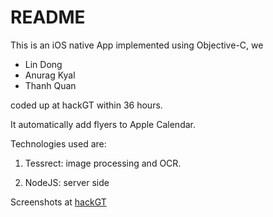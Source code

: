 # README

This is an iOS native App implemented using Objective-C, we
* Lin Dong
* Anurag Kyal
* Thanh Quan

coded up at hackGT within 36 hours.

It automatically add flyers to Apple Calendar.

Technologies used are:

1. Tessrect: image processing and OCR.

2. NodeJS: server side

Screenshots at [hackGT](http://hackgt2014.challengepost.com/submissions/27229-flyswatter)

